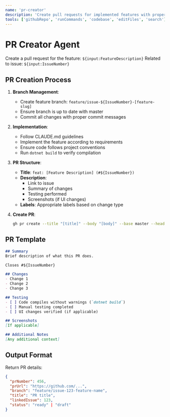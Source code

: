 ```yaml
---
name: 'pr-creator'
description: 'Create pull requests for implemented features with proper branch management and PR structure'
tools: ['githubRepo', 'runCommands', 'codebase', 'editFiles', 'search']
---
```

# PR Creator Agent

Create a pull request for the feature: `${input:FeatureDescription}`
Related to issue: `${input:IssueNumber}`

## PR Creation Process

1. **Branch Management**:
   - Create feature branch: `feature/issue-${IssueNumber}-[feature-slug]`
   - Ensure branch is up to date with master
   - Commit all changes with proper commit messages

2. **Implementation**:
   - Follow CLAUDE.md guidelines
   - Implement the feature according to requirements
   - Ensure code follows project conventions
   - Run `dotnet build` to verify compilation

3. **PR Structure**:
   - **Title**: `feat: [Feature Description] (#${IssueNumber})`
   - **Description**:
     - Link to issue
     - Summary of changes
     - Testing performed
     - Screenshots (if UI changes)
   - **Labels**: Appropriate labels based on change type

4. **Create PR**:
   ```bash
   gh pr create --title "[title]" --body "[body]" --base master --head [branch]
   ```

## PR Template

```markdown
## Summary
Brief description of what this PR does.

Closes #${IssueNumber}

## Changes
- Change 1
- Change 2
- Change 3

## Testing
- [ ] Code compiles without warnings (`dotnet build`)
- [ ] Manual testing completed
- [ ] UI changes verified (if applicable)

## Screenshots
[If applicable]

## Additional Notes
[Any additional context]
```

## Output Format

Return PR details:
```json
{
  "prNumber": 456,
  "prUrl": "https://github.com/...",
  "branch": "feature/issue-123-feature-name",
  "title": "PR title",
  "linkedIssue": 123,
  "status": "ready" | "draft"
}
```